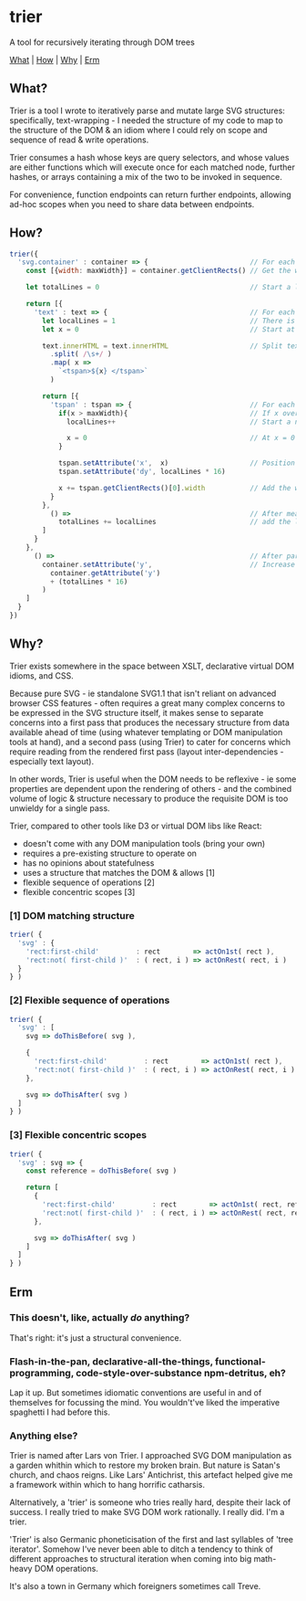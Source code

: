 # trier

A tool for recursively iterating through DOM trees

[What](#what) | [How](#how) | [Why](#why) | [Erm](#erm)

## What?

Trier is a tool I wrote to iteratively parse and mutate large SVG structures: specifically, text-wrapping - I needed the structure of my code to map to the structure of the DOM & an idiom where I could rely on scope and sequence of read & write operations.

Trier consumes a hash whose keys are query selectors, and whose values are either functions which will execute once for each matched node, further hashes, or arrays containing a mix of the two to be invoked in sequence.

For convenience, function endpoints can return further endpoints, allowing ad-hoc scopes when you need to share data between endpoints.

## How?

```javascript
trier({
  'svg.container' : container => {                         // For each `svg.container`
    const [{width: maxWidth}] = container.getClientRects() // Get the width

    let totalLines = 0                                     // Start a line counter

    return [{
      'text' : text => {                                   // For each of its `text` nodes
        let localLines = 1                                 // There is at least one line
        let x = 0                                          // Start at x = 0

        text.innerHTML = text.innerHTML                    // Split text into words
          .split( /\s+/ )
          .map( x =>
            `<tspan>${x} </tspan>`
          )

        return [{
          'tspan' : tspan => {                             // For each of these
            if(x > maxWidth){                              // If x overflows the container,
              localLines++                                 // Start a new lines

              x = 0                                        // At x = 0
            }

            tspan.setAttribute('x',  x)                    // Position the word
            tspan.setAttribute('dy', localLines * 16)

            x += tspan.getClientRects()[0].width           // Add the word length to x
          }
        },
          () =>                                            // After measuring all words,
            totalLines += localLines                       // add the line count to total
        ]
      }
    },
      () =>                                                // After parsing each text node,
        container.setAttribute('y',                        // Increase container height accordingly
          container.getAttribute('y')
          + (totalLines * 16)
        )
    ]
  }
})
```

## Why?

Trier exists somewhere in the space between XSLT, declarative virtual DOM idioms, and CSS.

Because pure SVG - ie standalone SVG1.1 that isn't reliant on advanced browser CSS features - often requires a great many complex concerns to be expressed in the SVG structure itself, it makes sense to separate concerns into a first pass that produces the necessary structure from data available ahead of time (using whatever templating or DOM manipulation tools at hand), and a second pass (using Trier) to cater for concerns which require reading from the rendered first pass (layout inter-dependencies - especially text layout).

In other words, Trier is useful when the DOM needs to be reflexive - ie some properties are dependent upon the rendering of others - and the combined volume of logic & structure necessary to produce the requisite DOM is too unwieldy for a single pass.

Trier, compared to other tools like D3 or virtual DOM libs like React:
* doesn't come with any DOM manipulation tools (bring your own)
* requires a pre-existing structure to operate on
* has no opinions about statefulness
* uses a structure that matches the DOM & allows [1]
* flexible sequence of operations [2]
* flexible concentric scopes [3]

### [1] DOM matching structure

```javascript
trier( {
  'svg' : {
    'rect:first-child'         : rect        => actOn1st( rect ),
    'rect:not( first-child )'  : ( rect, i ) => actOnRest( rect, i )
  }
} )
```

### [2] Flexible sequence of operations

```javascript
trier( {
  'svg' : [
    svg => doThisBefore( svg ),

    {
      'rect:first-child'         : rect        => actOn1st( rect ),
      'rect:not( first-child )'  : ( rect, i ) => actOnRest( rect, i )
    },

    svg => doThisAfter( svg )
  ]
} )
```

### [3] Flexible concentric scopes

```javascript
trier( {
  'svg' : svg => {
    const reference = doThisBefore( svg )

    return [
      {
        'rect:first-child'         : rect        => actOn1st( rect, reference ),
        'rect:not( first-child )'  : ( rect, i ) => actOnRest( rect, reference )
      },

      svg => doThisAfter( svg )
    ]
  ]
} )
```

## Erm

### This doesn't, like, actually *do* anything?

That's right: it's just a structural convenience.

### Flash-in-the-pan, declarative-all-the-things, functional-programming, code-style-over-substance npm-detritus, eh?

Lap it up. But sometimes idiomatic conventions are useful in and of themselves for focussing the mind. You wouldn't've liked the imperative spaghetti I had before this.

### Anything else?

Trier is named after Lars von Trier. I approached SVG DOM manipulation as a garden whithin which to restore my broken brain. But nature is Satan's church, and chaos reigns. Like Lars' Antichrist, this artefact helped give me a framework within which to hang horrific catharsis.

Alternatively, a 'trier' is someone who tries really hard, despite their lack of success. I really tried to make SVG DOM work rationally. I really did. I'm a trier.

'Trier' is also Germanic phoneticisation of the first and last syllables of 'tree iterator'. Somehow I've never been able to ditch a tendency to think of different approaches to structural iteration when coming into big math-heavy DOM operations.

It's also a town in Germany which foreigners sometimes call Treve.
